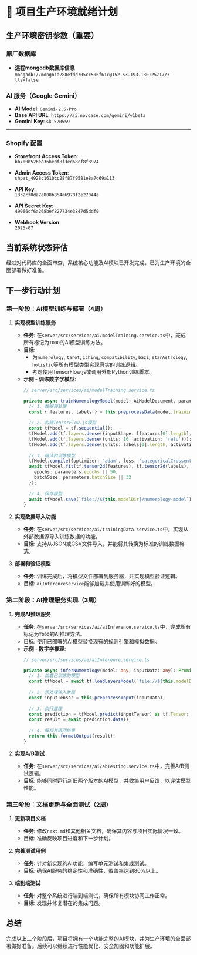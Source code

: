 # 🚀 项目生产环境就绪计划

## 生产环境密钥参数（重要）

### 原厂数据库

- **远程mongodb数据库信息** `mongodb://mongo:a288efdd705cc506f61c@152.53.193.180:25717/?tls=false`

### AI 服务（Google Gemini）

- **AI Model**: `Gemini-2.5-Pro`
- **Base API URL**: `https://ai.novcase.com/gemini/v1beta`
- **Gemini Key**: `sk-520559`

---

### Shopify 配置

- **Storefront Access Token**:  
  `bb700b526ea36bedf8f3ed68cf8f8974`

- **Admin Access Token**:  
  `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`

- **API Key**:  
  `1332cf0da7e008b854a6978f2e27044e`

- **API Secret Key**:  
  `49066cf6a268bef827734e3847d5ddf0`

- **Webhook Version**:  
  `2025-07`


## 当前系统状态评估

经过对代码库的全面审查，系统核心功能及AI模块已开发完成，已为生产环境的全面部署做好准备。

## 下一步行动计划

### 第一阶段：AI模型训练与部署（4周）

1.  **实现模型训练服务**
    *   **任务**: 在`server/src/services/ai/modelTraining.service.ts`中，完成所有标记为`TODO`的AI模型训练方法。
    *   **目标**:
        *   为`numerology`, `tarot`, `iching`, `compatibility`, `bazi`, `starAstrology`, `holistic`等所有模型类型实现真实的训练逻辑。
        *   考虑使用TensorFlow.js或调用外部Python训练脚本。
    *   **示例 - 训练数字学模型**:
        ```typescript
        // server/src/services/ai/modelTraining.service.ts

        private async trainNumerologyModel(model: AiModelDocument, parameters: Record<string, any> = {}): Promise<void> {
          // 1. 数据预处理
          const { features, labels } = this.preprocessData(model.trainingData);
          
          // 2. 构建TensorFlow.js模型
          const tfModel = tf.sequential();
          tfModel.add(tf.layers.dense({inputShape: [features[0].length], units: 32, activation: 'relu'}));
          tfModel.add(tf.layers.dense({units: 16, activation: 'relu'}));
          tfModel.add(tf.layers.dense({units: labels[0].length, activation: 'softmax'}));
          
          // 3. 编译和训练模型
          tfModel.compile({optimizer: 'adam', loss: 'categoricalCrossentropy', metrics: ['accuracy']});
          await tfModel.fit(tf.tensor2d(features), tf.tensor2d(labels), {
            epochs: parameters.epochs || 50,
            batchSize: parameters.batchSize || 32
          });
          
          // 4. 保存模型
          await tfModel.save(`file://${this.modelDir}/numerology-model`);
        }
        ```

2.  **实现数据导入功能**
    *   **任务**: 在`server/src/services/ai/trainingData.service.ts`中，实现从外部数据源导入训练数据的功能。
    *   **目标**: 支持从JSON或CSV文件导入，并能将其转换为标准的训练数据格式。

3.  **部署和验证模型**
    *   **任务**: 训练完成后，将模型文件部署到服务器，并实现模型验证逻辑。
    *   **目标**: `aiInferenceService`能够加载并使用训练好的模型。

### 第二阶段：AI推理服务实现（3周）

1.  **完成AI推理服务**
    *   **任务**: 在`server/src/services/ai/aiInference.service.ts`中，完成所有标记为`TODO`的AI推理方法。
    *   **目标**: 使用已部署的AI模型替换现有的规则引擎和模拟数据。
    *   **示例 - 数字学推理**:
        ```typescript
        // server/src/services/ai/aiInference.service.ts

        private async inferNumerology(model: any, inputData: any): Promise<any> {
          // 1. 加载已训练的模型
          const tfModel = await tf.loadLayersModel(`file://${this.modelDir}/numerology-model/model.json`);
          
          // 2. 预处理输入数据
          const inputTensor = this.preprocessInput(inputData);
          
          // 3. 执行推理
          const prediction = tfModel.predict(inputTensor) as tf.Tensor;
          const result = await prediction.data();
          
          // 4. 解析并返回结果
          return this.formatOutput(result);
        }
        ```

2.  **实现A/B测试**
    *   **任务**: 在`server/src/services/ai/abTesting.service.ts`中，完善A/B测试逻辑。
    *   **目标**: 能够同时运行新旧两个版本的AI模型，并收集用户反馈，以评估模型性能。

### 第三阶段：文档更新与全面测试（2周）

1.  **更新项目文档**
    *   **任务**: 修改`next.md`和其他相关文档，确保其内容与项目实际情况一致。
    *   **目标**: 准确反映项目进度和下一步计划。

2.  **完善测试用例**
    *   **任务**: 针对新实现的AI功能，编写单元测试和集成测试。
    *   **目标**: 确保AI服务的稳定性和准确性，覆盖率达到80%以上。

3.  **端到端测试**
    *   **任务**: 对整个系统进行端到端测试，确保所有模块协同工作正常。
    *   **目标**: 发现并修复潜在的集成问题。

## 总结

完成以上三个阶段后，项目将拥有一个功能完整的AI模块，并为生产环境的全面部署做好准备。后续可以继续进行性能优化、安全加固和功能扩展。
